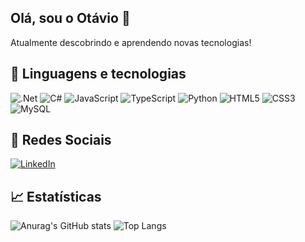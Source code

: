 ## Olá, sou o Otávio 👋
Atualmente descobrindo e aprendendo novas tecnologias!

## 💾 Linguagens e tecnologias
![.Net](https://img.shields.io/badge/.NET-5C2D91?style=for-the-badge&logo=.net&logoColor=white)
![C#](https://img.shields.io/badge/c%23-%23239120.svg?style=for-the-badge&logo=csharp&logoColor=white)
![JavaScript](https://img.shields.io/badge/javascript-%23323330.svg?style=for-the-badge&logo=javascript&logoColor=%23F7DF1E)
![TypeScript](https://img.shields.io/badge/typescript-%23007ACC.svg?style=for-the-badge&logo=typescript&logoColor=white)
![Python](https://img.shields.io/badge/python-3670A0?style=for-the-badge&logo=python&logoColor=ffdd54)
![HTML5](https://img.shields.io/badge/html5-%23E34F26.svg?style=for-the-badge&logo=html5&logoColor=white)
![CSS3](https://img.shields.io/badge/css3-%231572B6.svg?style=for-the-badge&logo=css3&logoColor=white)
![MySQL](https://img.shields.io/badge/mysql-4479A1.svg?style=for-the-badge&logo=mysql&logoColor=white)
## 📲 Redes Sociais
[![LinkedIn](https://img.shields.io/badge/linkedin-%230077B5.svg?style=for-the-badge&logo=linkedin&logoColor=white)](www.linkedin.com/in/otavio-uchôas-359177321)
## 📈 Estatísticas
![Anurag's GitHub stats](https://github-readme-stats.vercel.app/api?username=OtavioUchoas&show_icons=true&theme=highcontrast&locale=pt-br&include_all_commits=true)
![Top Langs](https://github-readme-stats.vercel.app/api/top-langs/?username=OtavioUchoas&layout=compact&theme=highcontrast&locale=pt-br&include_all_commits=true)


